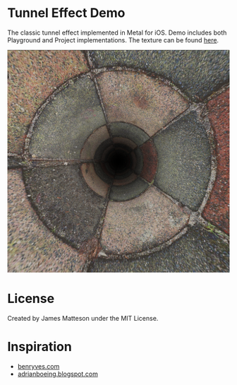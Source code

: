 # Tunnel Effect Demo
The classic tunnel effect implemented in Metal for iOS.  Demo includes both Playground and Project implementations.  The texture can be found [here](https://forums.unrealengine.com/showthread.php?68525-FREE-Materials-amp-Textures-Pack).

<img src="https://github.com/jimabc/tunnel-metal-ios/blob/master/Documentation/screenshot.png?raw=true" alt="Tunnel Screenshot" width="512">

# License
Created by James Matteson under the MIT License.

# Inspiration
* [benryves.com](http://benryves.com/tutorials/tunnel/all)
* [adrianboeing.blogspot.com](http://adrianboeing.blogspot.com/2011/01/webgl-tunnel-effect-explained.html)
